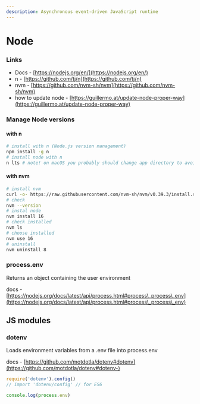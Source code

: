 ```yaml
---
description: Asynchronous event-driven JavaScript runtime
---
```


# Node

### Links

* Docs - [https://nodejs.org/en/](https://nodejs.org/en/)
* n - [https://github.com/tj/n](https://github.com/tj/n)
* nvm - [https://github.com/nvm-sh/nvm](https://github.com/nvm-sh/nvm)
* how to update node - [https://guillermo.at/update-node-proper-way](https://guillermo.at/update-node-proper-way)

### Manage Node versions

#### with n

```bash
# install with n (Node.js version management)
npm install -g n
# install node with n
n lts # note! on macOS you probably should change app directory to avoid r/w restrictions
```

#### with nvm

```bash
# install nvm
curl -o- https://raw.githubusercontent.com/nvm-sh/nvm/v0.39.3/install.sh | bash
# check
nvm --version
# instal node
nvm install 16
# check installed
nvm ls
# choose installed
nvm use 16
# uninstall
nvm uninstall 8
```

### process.env

Returns an object containing the user environment

docs - [https://nodejs.org/docs/latest/api/process.html#process\_process\_env](https://nodejs.org/docs/latest/api/process.html#process\_process\_env)

## JS modules

### dotenv

Loads environment variables from a .env file into process.env

docs - [https://github.com/motdotla/dotenv#dotenv](https://github.com/motdotla/dotenv#dotenv-)

```javascript
require('dotenv').config()
// import 'dotenv/config' // for ES6

console.log(process.env)
```
